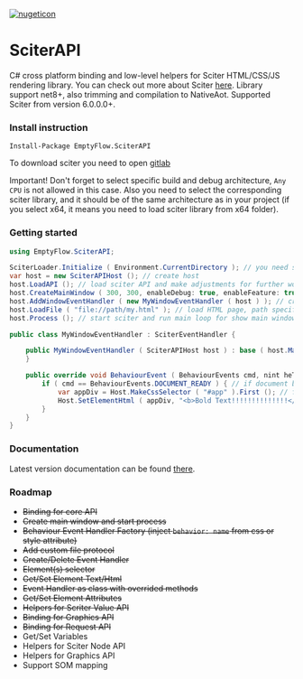  [![nugeticon](https://img.shields.io/badge/nuget-available-blue)](https://www.nuget.org/packages/EmptyFlow.SciterAPI)

# SciterAPI
C# cross platform binding and low-level helpers for Sciter HTML/CSS/JS rendering library. You can check out more about Sciter [here](https://sciter.com/). 
Library support net8+, also trimming and compilation to NativeAot. Supported Sciter from version 6.0.0.0+.

### Install instruction

```shell
Install-Package EmptyFlow.SciterAPI
```
To download sciter you need to open [gitlab](https://gitlab.com/sciter-engine/sciter-js-sdk/-/releases)

Important! Don't forget to select specific build and debug architecture, `Any CPU` is not allowed in this case. Also you need to select the corresponding sciter library, and it should be of the same architecture as in your project (if you select x64, it means you need to load sciter library from x64 folder).

### Getting started

```csharp
using EmptyFlow.SciterAPI;

SciterLoader.Initialize ( Environment.CurrentDirectory ); // you need specify folder where will be located sciter library file (sciter.dll/libsciter.so/libsciter.dylib)
var host = new SciterAPIHost (); // create host
host.LoadAPI (); // load sciter API and make adjustments for further work
host.CreateMainWindow ( 300, 300, enableDebug: true, enableFeature: true ); // create main window and enable debug mode and sciter features (like access to system in JavaScript)
host.AddWindowEventHandler ( new MyWindowEventHandler ( host ) ); // create and register window Event Handler (via event handler you can handle events from windows or elements)
host.LoadFile ( "file://path/my.html" ); // load HTML page, path specified in first argument
host.Process (); // start sciter and run main loop for show main window

public class MyWindowEventHandler : SciterEventHandler {

    public MyWindowEventHandler ( SciterAPIHost host ) : base ( host.MainWindow, host, SciterEventHandlerMode.Window ) { // define event handler with mode Window (which mean events will be handled from all elements on page)
    }

    public override void BehaviourEvent ( BehaviourEvents cmd, nint heTarget, nint he, nint reason, SciterValue data, string name ) { // handle behaviour events
        if ( cmd == BehaviourEvents.DOCUMENT_READY ) { // if document become ready, which mean it fully loaded
            var appDiv = Host.MakeCssSelector ( "#app" ).First (); // find tag with attribute id=app
            Host.SetElementHtml ( appDiv, "<b>Bold Text!!!!!!!!!!!!!!</b>", SetElementHtml.SIH_REPLACE_CONTENT ); // change html in these tag
        }
    }
}
```

### Documentation

Latest version documentation can be found [there](https://emptyflow.github.io/SciterAPIDocs/).

### Roadmap

* ~~Binding for core API~~
* ~~Create main window and start process~~
* ~~Behaviour Event Handler Factory (inject `behavior: name` from css or style attribute)~~
* ~~Add custom file protocol~~
* ~~Create/Delete Event Handler~~
* ~~Element(s) selector~~
* ~~Get/Set Element Text/Html~~
* ~~Event Handler as class with overrided methods~~
* ~~Get/Set Element Attributes~~
* ~~Helpers for Scriter Value API~~
* ~~Binding for Graphics API~~
* ~~Binding for Request API~~
* Get/Set Variables
* Helpers for Sciter Node API
* Helpers for Graphics API
* Support SOM mapping
